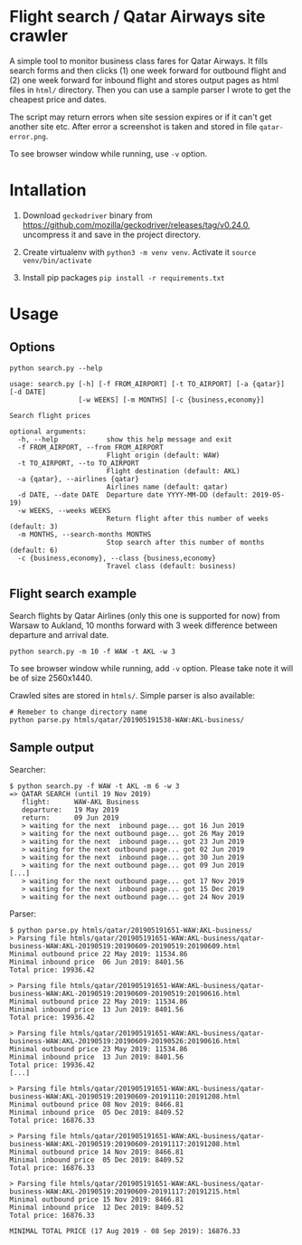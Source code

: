 # Flight search / Qatar Airways site crawler

A simple tool to monitor business class fares for Qatar Airways. It fills search forms and then clicks (1) one week forward for outbound flight and (2) one week forward for inbound flight and stores output pages as html files in `html/` directory. Then you can use a sample parser I wrote to get the cheapest price and dates.

The script may return errors when site session expires or if it can't get another site etc. After error a screenshot is taken and stored in file `qatar-error.png`.

To see browser window while running, use `-v` option.


# Intallation

1. Download `geckodriver` binary from https://github.com/mozilla/geckodriver/releases/tag/v0.24.0, uncompress it and save in the project directory.

2. Create virtualenv with `python3 -m venv venv`. Activate it `source venv/bin/activate`

3. Install pip packages `pip install -r requirements.txt`

# Usage

## Options

```
python search.py --help

usage: search.py [-h] [-f FROM_AIRPORT] [-t TO_AIRPORT] [-a {qatar}] [-d DATE]
                 [-w WEEKS] [-m MONTHS] [-c {business,economy}]

Search flight prices

optional arguments:
  -h, --help            show this help message and exit
  -f FROM_AIRPORT, --from FROM_AIRPORT
                        Flight origin (default: WAW)
  -t TO_AIRPORT, --to TO_AIRPORT
                        Flight destination (default: AKL)
  -a {qatar}, --airlines {qatar}
                        Airlines name (default: qatar)
  -d DATE, --date DATE  Departure date YYYY-MM-DD (default: 2019-05-19)
  -w WEEKS, --weeks WEEKS
                        Return flight after this number of weeks (default: 3)
  -m MONTHS, --search-months MONTHS
                        Stop search after this number of months (default: 6)
  -c {business,economy}, --class {business,economy}
                        Travel class (default: business)
```

## Flight search example

Search flights by Qatar Airlines (only this one is supported for now) from Warsaw to Aukland, 10 months forward with 3 week difference between departure and arrival date.

```
python search.py -m 10 -f WAW -t AKL -w 3
```

To see browser window while running, add `-v` option. Please take note it will be of size 2560x1440.

Crawled sites are stored in `htmls/`. Simple parser is also available:

```
# Remeber to change directory name
python parse.py htmls/qatar/201905191538-WAW:AKL-business/
```

## Sample output

Searcher:

```
$ python search.py -f WAW -t AKL -m 6 -w 3
=> QATAR SEARCH (until 19 Nov 2019)
   flight:      WAW-AKL Business
   departure:   19 May 2019
   return:      09 Jun 2019
   > waiting for the next  inbound page... got 16 Jun 2019
   > waiting for the next outbound page... got 26 May 2019
   > waiting for the next  inbound page... got 23 Jun 2019
   > waiting for the next outbound page... got 02 Jun 2019
   > waiting for the next  inbound page... got 30 Jun 2019
   > waiting for the next outbound page... got 09 Jun 2019
[...]
   > waiting for the next outbound page... got 17 Nov 2019
   > waiting for the next  inbound page... got 15 Dec 2019
   > waiting for the next outbound page... got 24 Nov 2019
```

Parser:

```
$ python parse.py htmls/qatar/201905191651-WAW:AKL-business/
> Parsing file htmls/qatar/201905191651-WAW:AKL-business/qatar-business-WAW:AKL-20190519:20190609-20190519:20190609.html
Minimal outbound price 22 May 2019: 11534.86
Minimal inbound price  06 Jun 2019: 8401.56
Total price: 19936.42

> Parsing file htmls/qatar/201905191651-WAW:AKL-business/qatar-business-WAW:AKL-20190519:20190609-20190519:20190616.html
Minimal outbound price 22 May 2019: 11534.86
Minimal inbound price  13 Jun 2019: 8401.56
Total price: 19936.42

> Parsing file htmls/qatar/201905191651-WAW:AKL-business/qatar-business-WAW:AKL-20190519:20190609-20190526:20190616.html
Minimal outbound price 23 May 2019: 11534.86
Minimal inbound price  13 Jun 2019: 8401.56
Total price: 19936.42
[...]

> Parsing file htmls/qatar/201905191651-WAW:AKL-business/qatar-business-WAW:AKL-20190519:20190609-20191110:20191208.html
Minimal outbound price 08 Nov 2019: 8466.81
Minimal inbound price  05 Dec 2019: 8409.52
Total price: 16876.33

> Parsing file htmls/qatar/201905191651-WAW:AKL-business/qatar-business-WAW:AKL-20190519:20190609-20191117:20191208.html
Minimal outbound price 14 Nov 2019: 8466.81
Minimal inbound price  05 Dec 2019: 8409.52
Total price: 16876.33

> Parsing file htmls/qatar/201905191651-WAW:AKL-business/qatar-business-WAW:AKL-20190519:20190609-20191117:20191215.html
Minimal outbound price 15 Nov 2019: 8466.81
Minimal inbound price  12 Dec 2019: 8409.52
Total price: 16876.33

MINIMAL TOTAL PRICE (17 Aug 2019 - 08 Sep 2019): 16876.33
```
